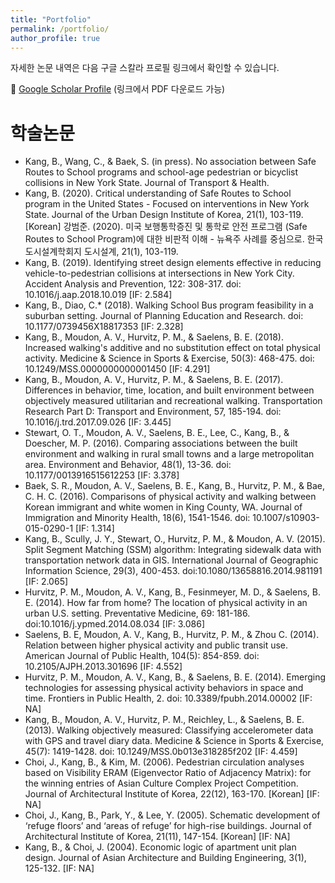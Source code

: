 ```yaml
---
title: "Portfolio"
permalink: /portfolio/
author_profile: true
---
```


자세한 논문 내역은 다음 구글 스칼라 프로필 링크에서 확인할 수 있습니다. 

:newspaper: [Google Scholar Profile](https://scholar.google.com/citations?hl=en&user=OgXBE_4AAAAJ&view_op=list_works&sortby=pubdate) (링크에서 PDF 다운로드 가능) 

# 학술논문
* Kang, B., Wang, C., & Baek, S. (in press). No association between Safe Routes to School programs and school-age pedestrian or bicyclist collisions in New York State. Journal of Transport & Health.
* Kang, B. (2020). Critical understanding of Safe Routes to School program in the United States - Focused on interventions in New York State.  Journal of the Urban Design Institute of Korea, 21(1), 103-119. [Korean]
강범준. (2020). 미국 보행통학증진 및 통학로 안전 프로그램 (Safe Routes to School Program)에 대한 비판적 이해 - 뉴욕주 사례를 중심으로. 한국도시설계학회지 도시설계, 21(1), 103-119.
* Kang, B. (2019). Identifying street design elements effective in reducing vehicle-to-pedestrian collisions at intersections in New York City. Accident Analysis and Prevention, 122: 308-317. doi: 10.1016/j.aap.2018.10.019 [IF: 2.584]
* Kang, B., Diao, C.* (2018). Walking School Bus program feasibility in a suburban setting. Journal of Planning Education and Research. doi: 10.1177/0739456X18817353 [IF: 2.328]
* Kang, B., Moudon, A. V., Hurvitz, P. M., & Saelens, B. E. (2018). Increased walking's additive and no substitution effect on total physical activity. Medicine & Science in Sports & Exercise, 50(3): 468-475. doi: 10.1249/MSS.0000000000001450 [IF: 4.291]
* Kang, B., Moudon, A. V., Hurvitz, P. M., & Saelens, B. E. (2017). Differences in behavior, time, location, and built environment between objectively measured utilitarian and recreational walking. Transportation Research Part D: Transport and Environment, 57, 185-194. doi: 10.1016/j.trd.2017.09.026 [IF: 3.445]
* Stewart, O. T., Moudon, A. V., Saelens, B. E., Lee, C., Kang, B., & Doescher, M. P. (2016). Comparing associations between the built environment and walking in rural small towns and a large metropolitan area. Environment and Behavior, 48(1), 13-36. doi: 10.1177/0013916515612253 [IF: 3.378]
* Baek, S. R., Moudon, A. V., Saelens, B. E., Kang, B., Hurvitz, P. M., & Bae, C. H. C. (2016). Comparisons of physical activity and walking between Korean immigrant and white women in King County, WA. Journal of Immigration and Minority Health, 18(6), 1541-1546. doi: 10.1007/s10903-015-0290-1 [IF: 1.314]
* Kang, B., Scully, J. Y., Stewart, O., Hurvitz, P. M., & Moudon, A. V. (2015). Split Segment Matching (SSM) algorithm: Integrating sidewalk data with transportation network data in GIS. International Journal of Geographic Information Science, 29(3), 400-453. doi:10.1080/13658816.2014.981191 [IF: 2.065]
* Hurvitz, P. M., Moudon, A. V., Kang, B., Fesinmeyer, M. D., & Saelens, B. E. (2014). How far from home? The location of physical activity in an urban U.S. setting. Preventative Medicine, 69: 181-186. doi:10.1016/j.ypmed.2014.08.034 [IF: 3.086]
* Saelens, B. E, Moudon, A. V., Kang, B., Hurvitz, P. M., & Zhou C. (2014). Relation between higher physical activity and public transit use. American Journal of Public Health, 104(5): 854-859. doi: 10.2105/AJPH.2013.301696 [IF: 4.552]
* Hurvitz, P. M., Moudon, A. V., Kang, B., & Saelens, B. E. (2014). Emerging technologies for assessing physical activity behaviors in space and time. Frontiers in Public Health, 2. doi: 10.3389/fpubh.2014.00002 [IF: NA]
* Kang, B., Moudon, A. V., Hurvitz, P. M., Reichley, L., & Saelens, B. E. (2013). Walking objectively measured: Classifying accelerometer data with GPS and travel diary data. Medicine & Science in Sports & Exercise, 45(7): 1419-1428. doi: 10.1249/MSS.0b013e318285f202 [IF: 4.459]
* Choi, J., Kang, B., & Kim, M. (2006). Pedestrian circulation analyses based on Visibility ERAM (Eigenvector Ratio of Adjacency Matrix): for the winning entries of Asian Culture Complex Project Competition. Journal of Architectural Institute of Korea, 22(12), 163-170. [Korean] [IF: NA]
* Choi, J., Kang, B., Park, Y., & Lee, Y. (2005). Schematic development of ‘refuge floors’ and ‘areas of refuge’ for high-rise buildings. Journal of Architectural Institute of Korea, 21(11), 147-154. [Korean] [IF: NA]
* Kang, B., & Choi, J. (2004). Economic logic of apartment unit plan design. Journal of Asian Architecture and Building Engineering, 3(1), 125-132. [IF: NA]

<!--
{% include base_path %}

{% for post in site.portfolio %}
  {% include archive-single.html %}
{% endfor %}
-->
